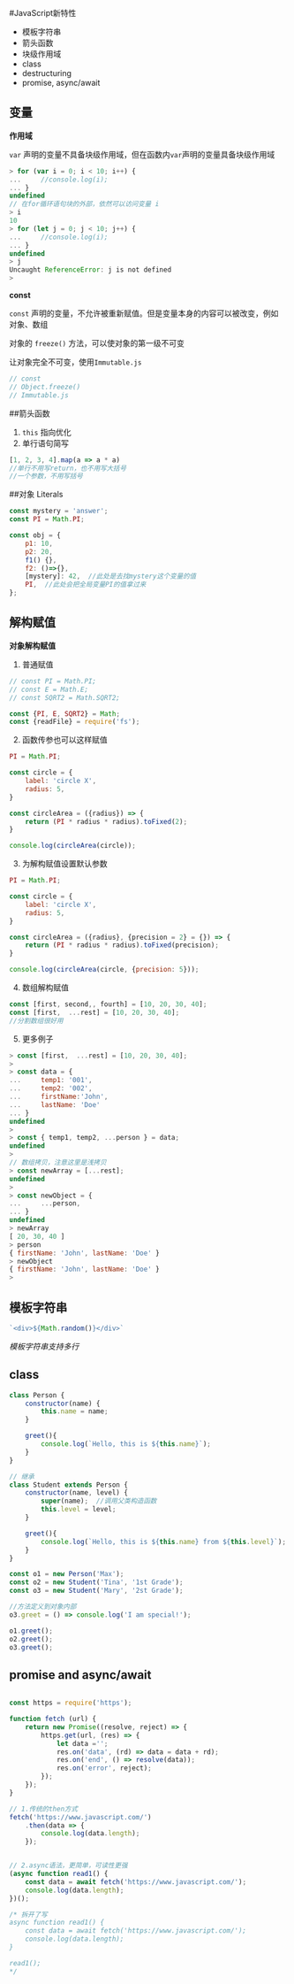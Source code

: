 #JavaScript新特性

- 模板字符串
- 箭头函数
- 块级作用域
- class
- destructuring
- promise, async/await


## 变量

**作用域**

`var` 声明的变量不具备块级作用域，但在函数内`var`声明的变量具备块级作用域

```js
> for (var i = 0; i < 10; i++) {
...     //console.log(i);
... }
undefined
// 在for循环语句块的外部，依然可以访问变量 i
> i
10
> for (let j = 0; j < 10; j++) {
...     //console.log(i);
... }
undefined
> j
Uncaught ReferenceError: j is not defined
>
```

**const**

`const` 声明的变量，不允许被重新赋值。但是变量本身的内容可以被改变，例如 对象、数组

对象的 `freeze()` 方法，可以使对象的第一级不可变

让对象完全不可变，使用`Immutable.js`

```js
// const
// Object.freeze()
// Immutable.js
```

##箭头函数

1. `this` 指向优化
2. 单行语句简写

```js
[1, 2, 3, 4].map(a => a * a)
//单行不用写return，也不用写大括号
//一个参数，不用写括号
```

##对象 Literals

```js
const mystery = 'answer';
const PI = Math.PI;

const obj = {
    p1: 10,
    p2: 20,
    f1() {},
    f2: ()=>{},
    [mystery]: 42,  //此处是去找mystery这个变量的值
    PI,  //此处会把全局变量PI的值拿过来
};
```

## 解构赋值

**对象解构赋值**

1. 普通赋值

```js
// const PI = Math.PI;
// const E = Math.E;
// const SQRT2 = Math.SQRT2;

const {PI, E, SQRT2} = Math;
const {readFile} = require('fs');
```

2. 函数传参也可以这样赋值

```js
PI = Math.PI;

const circle = {
    label: 'circle X',
    radius: 5,
}

const circleArea = ({radius}) => {
    return (PI * radius * radius).toFixed(2);
}

console.log(circleArea(circle));
```

3. 为解构赋值设置默认参数

```js
PI = Math.PI;

const circle = {
    label: 'circle X',
    radius: 5,
}

const circleArea = ({radius}, {precision = 2} = {}) => {
    return (PI * radius * radius).toFixed(precision);
}

console.log(circleArea(circle, {precision: 5}));
```

4. 数组解构赋值

```js
const [first, second,, fourth] = [10, 20, 30, 40];
const [first,  ...rest] = [10, 20, 30, 40];
//分割数组很好用
```

5. 更多例子

```js
> const [first,  ...rest] = [10, 20, 30, 40];
>
> const data = {
...     temp1: '001',
...     temp2: '002',
...     firstName:'John',
...     lastName: 'Doe'
... }
undefined
>
> const { temp1, temp2, ...person } = data;
undefined
>
// 数组拷贝，注意这里是浅拷贝
> const newArray = [...rest];
undefined
>
> const newObject = {
...     ...person,
... }
undefined
> newArray
[ 20, 30, 40 ]
> person
{ firstName: 'John', lastName: 'Doe' }
> newObject
{ firstName: 'John', lastName: 'Doe' }
>
```

## 模板字符串


```js
`<div>${Math.random()}</div>`
```

*模板字符串支持多行*


## class

```js
class Person {
    constructor(name) {
        this.name = name;
    }

    greet(){
        console.log(`Hello, this is ${this.name}`);
    }
}

// 继承
class Student extends Person {
    constructor(name, level) {
        super(name);  //调用父类构造函数
        this.level = level;
    }

    greet(){
        console.log(`Hello, this is ${this.name} from ${this.level}`);
    }
}

const o1 = new Person('Max');
const o2 = new Student('Tina', '1st Grade');
const o3 = new Student('Mary', '2st Grade');

//方法定义到对象内部
o3.greet = () => console.log('I am special!');

o1.greet();
o2.greet();
o3.greet();
```

## promise and async/await


```js

const https = require('https');

function fetch (url) {
    return new Promise((resolve, reject) => {
        https.get(url, (res) => {
            let data ='';
            res.on('data', (rd) => data = data + rd);
            res.on('end', () => resolve(data));
            res.on('error', reject);
        });
    });
}

// 1.传统的then方式
fetch('https://www.javascript.com/')
    .then(data => {
        console.log(data.length);
    });


// 2.async语法，更简单，可读性更强
(async function read1() {
    const data = await fetch('https://www.javascript.com/');
    console.log(data.length);
})();

/* 拆开了写
async function read1() {
    const data = await fetch('https://www.javascript.com/');
    console.log(data.length);
}

read1();
*/
```
